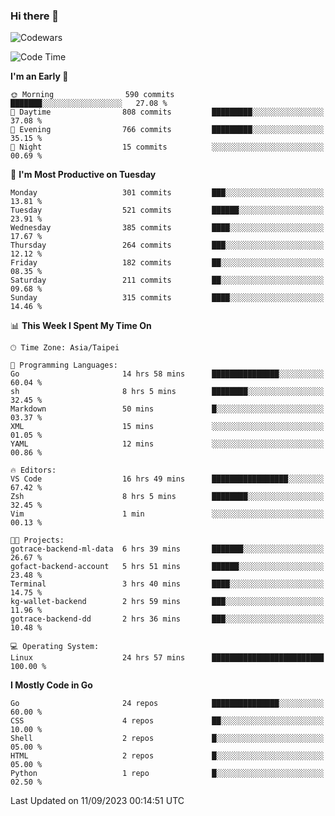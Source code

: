 ### Hi there 👋

![Codewars](https://www.codewars.com/users/omegaatt36/badges/small)

<!--START_SECTION:waka-->
![Code Time](http://img.shields.io/badge/Code%20Time-1%2C668%20hrs%2055%20mins-blue)

**I'm an Early 🐤** 

```text
🌞 Morning                590 commits         ███████░░░░░░░░░░░░░░░░░░   27.08 % 
🌆 Daytime                808 commits         █████████░░░░░░░░░░░░░░░░   37.08 % 
🌃 Evening                766 commits         █████████░░░░░░░░░░░░░░░░   35.15 % 
🌙 Night                  15 commits          ░░░░░░░░░░░░░░░░░░░░░░░░░   00.69 % 
```
📅 **I'm Most Productive on Tuesday** 

```text
Monday                   301 commits         ███░░░░░░░░░░░░░░░░░░░░░░   13.81 % 
Tuesday                  521 commits         ██████░░░░░░░░░░░░░░░░░░░   23.91 % 
Wednesday                385 commits         ████░░░░░░░░░░░░░░░░░░░░░   17.67 % 
Thursday                 264 commits         ███░░░░░░░░░░░░░░░░░░░░░░   12.12 % 
Friday                   182 commits         ██░░░░░░░░░░░░░░░░░░░░░░░   08.35 % 
Saturday                 211 commits         ██░░░░░░░░░░░░░░░░░░░░░░░   09.68 % 
Sunday                   315 commits         ████░░░░░░░░░░░░░░░░░░░░░   14.46 % 
```


📊 **This Week I Spent My Time On** 

```text
🕑︎ Time Zone: Asia/Taipei

💬 Programming Languages: 
Go                       14 hrs 58 mins      ███████████████░░░░░░░░░░   60.04 % 
sh                       8 hrs 5 mins        ████████░░░░░░░░░░░░░░░░░   32.45 % 
Markdown                 50 mins             █░░░░░░░░░░░░░░░░░░░░░░░░   03.37 % 
XML                      15 mins             ░░░░░░░░░░░░░░░░░░░░░░░░░   01.05 % 
YAML                     12 mins             ░░░░░░░░░░░░░░░░░░░░░░░░░   00.86 % 

🔥 Editors: 
VS Code                  16 hrs 49 mins      █████████████████░░░░░░░░   67.42 % 
Zsh                      8 hrs 5 mins        ████████░░░░░░░░░░░░░░░░░   32.45 % 
Vim                      1 min               ░░░░░░░░░░░░░░░░░░░░░░░░░   00.13 % 

🐱‍💻 Projects: 
gotrace-backend-ml-data  6 hrs 39 mins       ███████░░░░░░░░░░░░░░░░░░   26.67 % 
gofact-backend-account   5 hrs 51 mins       ██████░░░░░░░░░░░░░░░░░░░   23.48 % 
Terminal                 3 hrs 40 mins       ████░░░░░░░░░░░░░░░░░░░░░   14.75 % 
kg-wallet-backend        2 hrs 59 mins       ███░░░░░░░░░░░░░░░░░░░░░░   11.96 % 
gotrace-backend-dd       2 hrs 36 mins       ███░░░░░░░░░░░░░░░░░░░░░░   10.48 % 

💻 Operating System: 
Linux                    24 hrs 57 mins      █████████████████████████   100.00 % 
```

**I Mostly Code in Go** 

```text
Go                       24 repos            ███████████████░░░░░░░░░░   60.00 % 
CSS                      4 repos             ██░░░░░░░░░░░░░░░░░░░░░░░   10.00 % 
Shell                    2 repos             █░░░░░░░░░░░░░░░░░░░░░░░░   05.00 % 
HTML                     2 repos             █░░░░░░░░░░░░░░░░░░░░░░░░   05.00 % 
Python                   1 repo              █░░░░░░░░░░░░░░░░░░░░░░░░   02.50 % 
```




 Last Updated on 11/09/2023 00:14:51 UTC
<!--END_SECTION:waka-->

<!--
**omegaatt36/omegaatt36** is a ✨ _special_ ✨ repository because its `README.md` (this file) appears on your GitHub profile.

Here are some ideas to get you started:

- 🔭 I’m currently working on ...
- 🌱 I’m currently learning ...
- 👯 I’m looking to collaborate on ...
- 🤔 I’m looking for help with ...
- 💬 Ask me about ...
- 📫 How to reach me: ...
- 😄 Pronouns: ...
- ⚡ Fun fact: ...
-->
